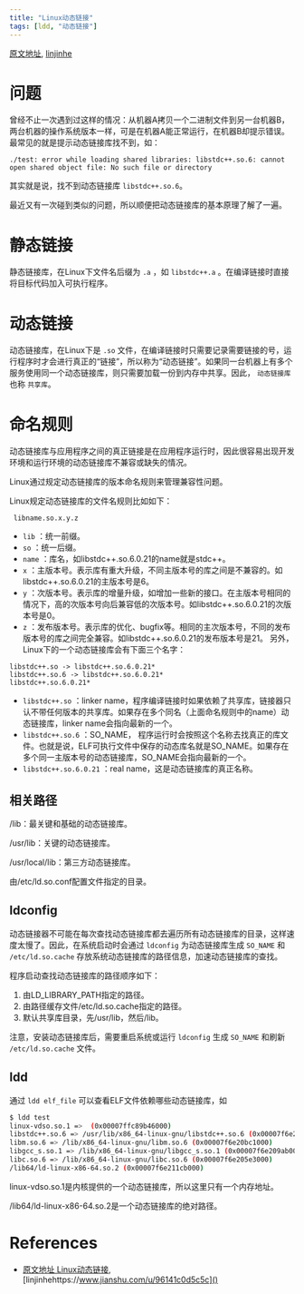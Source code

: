 ```yaml
---
title: "Linux动态链接"
tags: [ldd, "动态链接"]
--- 
```


[原文地址](https://www.jianshu.com/p/ea9f4a6b136d), [linjinhe](https://www.jianshu.com/u/96141c0d5c5c)

# 问题

曾经不止一次遇到过这样的情况：从机器A拷贝一个二进制文件到另一台机器B，两台机器的操作系统版本一样，可是在机器A能正常运行，在机器B却提示错误。最常见的就是提示动态链接库找不到，如：

```
./test: error while loading shared libraries: libstdc++.so.6: cannot open shared object file: No such file or directory
```

其实就是说，找不到动态链接库 `libstdc++.so.6`。

最近又有一次碰到类似的问题，所以顺便把动态链接库的基本原理了解了一遍。

# 静态链接

静态链接库，在Linux下文件名后缀为 `.a` ，如 `libstdc++.a` 。在编译链接时直接将目标代码加入可执行程序。

# 动态链接

动态链接库，在Linux下是 `.so` 文件，在编译链接时只需要记录需要链接的号，运行程序时才会进行真正的“链接”，所以称为“动态链接”。如果同一台机器上有多个服务使用同一个动态链接库，则只需要加载一份到内存中共享。因此， `动态链接库` 也称 `共享库`。

# 命名规则

动态链接库与应用程序之间的真正链接是在应用程序运行时，因此很容易出现开发环境和运行环境的动态链接库不兼容或缺失的情况。

Linux通过规定动态链接库的版本命名规则来管理兼容性问题。

Linux规定动态链接库的文件名规则比如如下：

```
​ libname.so.x.y.z
```

- `lib` ：统一前缀。
- `so` ：统一后缀。
- `name` ：库名，如libstdc++.so.6.0.21的name就是stdc++。
- `x` ：主版本号。表示库有重大升级，不同主版本号的库之间是不兼容的。如libstdc++.so.6.0.21的主版本号是6。
- `y` ：次版本号。表示库的增量升级，如增加一些新的接口。在主版本号相同的情况下，高的次版本号向后兼容低的次版本号。如libstdc++.so.6.0.21的次版本号是0。
- `z` ：发布版本号。表示库的优化、bugfix等。相同的主次版本号，不同的发布版本号的库之间完全兼容。如libstdc++.so.6.0.21的发布版本号是21。
另外，Linux下的一个动态链接库会有下面三个名字：

```
libstdc++.so -> libstdc++.so.6.0.21*
libstdc++.so.6 -> libstdc++.so.6.0.21*
libstdc++.so.6.0.21*
```

- `libstdc++.so` ：linker name，程序编译链接时如果依赖了共享库，链接器只认不带任何版本的共享库。如果存在多个同名（上面命名规则中的name）动态链接库，linker name会指向最新的一个。
- `libstdc++.so.6` ：SO_NAME， 程序运行时会按照这个名称去找真正的库文件。也就是说，ELF可执行文件中保存的动态库名就是SO_NAME。如果存在多个同一主版本号的动态链接库，SO_NAME会指向最新的一个。
- `libstdc++.so.6.0.21` ：real name，这是动态链接库的真正名称。

## 相关路径
/lib：最关键和基础的动态链接库。

/usr/lib：关键的动态链接库。

/usr/local/lib：第三方动态链接库。

由/etc/ld.so.conf配置文件指定的目录。

## ldconfig

动态链接器不可能在每次查找动态链接库都去遍历所有动态链接库的目录，这样速度太慢了。因此，在系统启动时会通过 `ldconfig` 为动态链接库生成 `SO_NAME` 和 `/etc/ld.so.cache` 存放系统动态链接库的路径信息，加速动态链接库的查找。

程序启动查找动态链接库的路径顺序如下：

1. 由LD_LIBRARY_PATH指定的路径。
2. 由路径缓存文件/etc/ld.so.cache指定的路径。
3. 默认共享库目录，先/usr/lib，然后/lib。

注意，安装动态链接库后，需要重启系统或运行 `ldconfig` 生成 `SO_NAME` 和刷新 `/etc/ld.so.cache` 文件。

## ldd

通过 `ldd elf_file` 可以查看ELF文件依赖哪些动态链接库，如

```sh
$ ldd test
linux-vdso.so.1 =>  (0x00007ffc89b46000)
libstdc++.so.6 => /usr/lib/x86_64-linux-gnu/libstdc++.so.6 (0x00007f6e20ec7000)
libm.so.6 => /lib/x86_64-linux-gnu/libm.so.6 (0x00007f6e20bc1000)
libgcc_s.so.1 => /lib/x86_64-linux-gnu/libgcc_s.so.1 (0x00007f6e209ab000)
libc.so.6 => /lib/x86_64-linux-gnu/libc.so.6 (0x00007f6e205e3000)
/lib64/ld-linux-x86-64.so.2 (0x00007f6e211cb000)
```

linux-vdso.so.1是内核提供的一个动态链接库，所以这里只有一个内存地址。

/lib64/ld-linux-x86-64.so.2是一个动态链接库的绝对路径。

# References

- [原文地址 Linux动态链接](https://www.jianshu.com/p/ea9f4a6b136d), [linjinhehttps://www.jianshu.com/u/96141c0d5c5c]()
